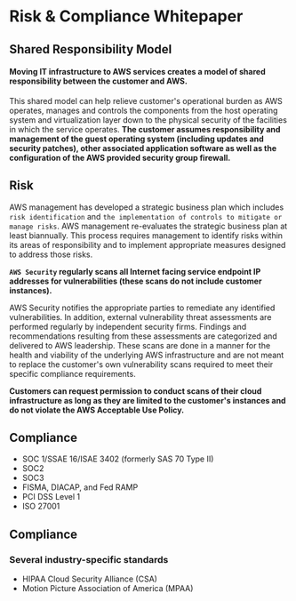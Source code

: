 # Risk & Compliance Whitepaper

## Shared Responsibility Model 

#### Moving IT infrastructure to AWS services creates a model of shared responsibility between the customer and AWS. 

This shared model can help relieve customer's operational burden as AWS operates, manages and controls the components from the host operating system and virtualization layer down to the physical security of the facilities in which the service operates. **The customer assumes responsibility and management of the guest operating system (including updates and security patches), other associated application software as well as the configuration of the AWS provided security group firewall.** 

## Risk 

AWS management has developed a strategic business plan which includes `risk identification` and `the implementation of controls to mitigate or manage risks`. AWS management re-evaluates the strategic business plan at least biannually. This process requires management to identify risks within its areas of responsibility and to implement appropriate measures designed to address those risks. 


**`AWS Security` regularly scans all Internet facing service endpoint IP addresses for vulnerabilities (these scans do not include customer instances).** 

AWS Security notifies the appropriate parties to remediate any identified vulnerabilities. In addition, external vulnerability threat assessments are performed regularly by independent security firms. Findings and recommendations resulting from these assessments are categorized and delivered to AWS leadership. These scans are done in a manner for the health and viability of the underlying AWS infrastructure and are not meant to replace the customer's own vulnerability scans required to meet their specific compliance requirements. 

**Customers can request permission to conduct scans of their cloud infrastructure as long as they are limited to the customer's instances and do not violate the AWS Acceptable Use Policy.**


## Compliance 

* SOC 1/SSAE 16/ISAE 3402 (formerly SAS 70 Type II)  
* SOC2 
* SOC3 
* FISMA, DIACAP, and Fed RAMP 
* PCI DSS Level 1 
* ISO 27001 

## Compliance 

### Several industry-specific standards 

* HIPAA Cloud Security Alliance (CSA) 
* Motion Picture Association of America (MPAA) 